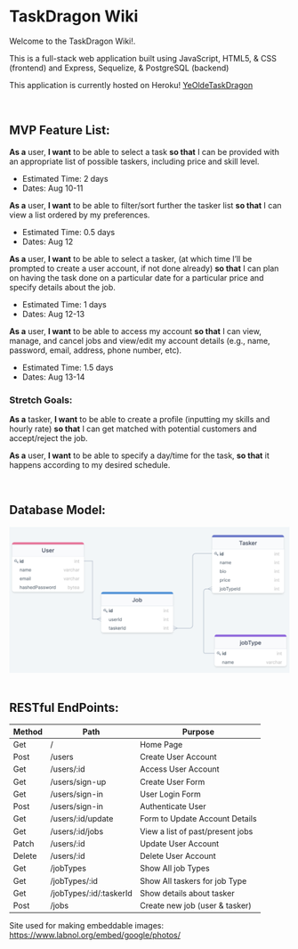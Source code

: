 # TaskDragon Wiki

Welcome to the TaskDragon Wiki!.

This is a full-stack web application built using JavaScript, HTML5, & CSS (frontend) and Express, Sequelize, & PostgreSQL (backend)

This application is currently hosted on Heroku! [YeOldeTaskDragon](https://yeoldetaskdragon.herokuapp.com/home)

<br />

## MVP Feature List:

**As a** user, **I want** to be able to select a task **so that** I can be provided with an appropriate list of possible taskers, including price and skill level.
* Estimated Time: 2 days
* Dates: Aug 10-11

**As a** user, **I want** to be able to filter/sort further the tasker list **so that** I can view a list ordered by my preferences.
* Estimated Time: 0.5 days
* Dates: Aug 12

**As a** user, **I want** to be able to select a tasker, (at which time I’ll be prompted to create a user account, if not done already) **so that** I can plan on having the task done on a particular date for a particular price and specify details about the job.
* Estimated Time: 1 days
* Dates: Aug 12-13

**As a** user, **I want** to be able to access my account **so that** I can view, manage, and cancel jobs and view/edit my account details (e.g., name, password, email, address, phone number, etc).
* Estimated Time: 1.5 days
* Dates: Aug 13-14

### Stretch Goals:

**As a** tasker, **I want** to be able to create a profile (inputting my skills and hourly rate) **so that** I can get matched with potential customers and accept/reject the job.

**As a** user, **I want** to be able to specify a day/time for the task, **so that** it happens according to my desired schedule.

<br />

## Database Model:

<img src="./images/TaskRabbit-DB-Model.png">

<br />

<br />

## RESTful EndPoints:

| Method         | Path              | Purpose              |
|---             |---                |---                   |
| Get            | /                 |  Home Page           |
| Post           | /users            |  Create User Account |
| Get            | /users/:id        |  Access User Account |
| Get            | /users/sign-up    |  Create User Form    |
| Get            | /users/sign-in    |  User Login Form     |
| Post           | /users/sign-in    |  Authenticate User   |
| Get            | /users/:id/update |  Form to Update Account Details |
| Get            | /users/:id/jobs   |  View a list of past/present jobs |
| Patch          | /users/:id        |  Update User Account |
| Delete         | /users/:id        |  Delete User Account |
| Get            | /jobTypes         |  Show All job Types  |
| Get            | /jobTypes/:id     |  Show All taskers for job Type |
| Get            | /jobTypes/:id/:taskerId |  Show details about tasker  |
| Post           | /jobs             |  Create new job (user & tasker)  |

Site used for making embeddable images: https://www.labnol.org/embed/google/photos/
